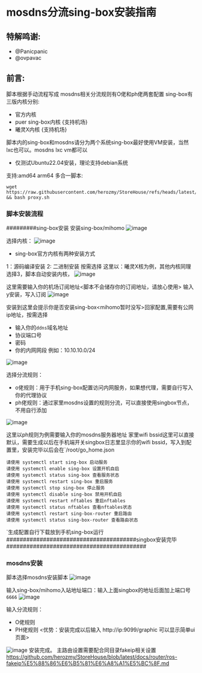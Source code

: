 # mosdns分流sing-box安装指南
## 特解鸣谢:
* @Panicpanic
* @ovpavac
## 前言:
脚本根据手动流程写成
mosdns相关分流规则有O佬和ph佬两套配置
sing-box有三版内核分别:
* 官方内核
* puer sing-box内核 {支持机场}
* 曦灵X内核 {支持机场}

脚本内的sing-box和mosdns请分为两个系统sing-box最好使用VM安装，当然lxc也可以。mosdns lxc vm都可以
* 仅测试Ubuntu22.04安装，理论支持debian系统

支持:amd64 arm64
多合一脚本:
``` shell
wget https://raw.githubusercontent.com/herozmy/StoreHouse/refs/heads/latest/script/proxy.sh && bash proxy.sh
```
### 脚本安装流程
#########sing-box安装
安装sing-box/mihomo
![image](https://github.com/user-attachments/assets/abaa16a8-a0b9-432d-90f2-105cedec5bde)

选择内核：
![image](https://github.com/user-attachments/assets/500e9f93-b332-405c-ab35-c6234d6f17a5)

* sing-box官方内核有两种安装方式

1：源码编译安装
2: 二进制安装
按需选择
这里以：曦灵X核为例，其他内核同理
选择3，脚本自动安装内核，
![image](https://github.com/user-attachments/assets/da09fca4-77f8-40d9-85d6-2c73cb60e8a9)

这里需要输入你的机场订阅地址<脚本不会储存你的订阅地址，请放心使用>
输入y安装，写入订阅
![image](https://github.com/user-attachments/assets/2eddf4be-8cc6-4dc9-a0fa-1c60d39ec3d9)

安装到这里会提示你是否安装sing-box<mihomo暂时没写>回家配置,需要有公网ip地址，按需选择
* 输入你的`ddns`域名地址
* 协议端口号
* 密码
* 你的内网网段 例如：10.10.10.0/24

![image](https://github.com/user-attachments/assets/a0c90cd5-2458-4bb0-afdf-93cfcfe163c1)

选择分流规则：
* o佬规则：用于手机sing-box配置访问内网服务，如果想代理，需要自行写入你的代理协议
* ph佬规则：通过家里mosdns设置的规则分流，可以直接使用singbox节点，不用自行添加

![image](https://github.com/user-attachments/assets/e2caa5f3-2f6d-4f15-92b7-583133b9c41b)

这里以ph规则为例需要输入你的mosdns服务器地址
家里wifi bssid这里可以直接默认，需要生成以后在手机端开关singbox日志里显示你的wifi bssid，写入到配置里，安装完毕以后会在`/root/go_home.json
``` shell
请使用 systemctl start sing-box 启动服务
请使用 systemctl enable sing-box 设置开机自启
请使用 systemctl status sing-box 查看服务状态
请使用 systemctl restart sing-box 重启服务
请使用 systemctl stop sing-box 停止服务
请使用 systemctl disable sing-box 禁用开机自启
请使用 systemctl restart nftables 重启nftables
请使用 systemctl status nftables 查看nftables状态
请使用 systemctl restart sing-box-router 重启路由
请使用 systemctl status sing-box-router 查看路由状态
```

`生成配置自行下载放到手机sing-box运行
#######################################singbox安装完毕##########################################
### mosdns安装
脚本选择mosdns安装脚本
![image](https://github.com/user-attachments/assets/ee0da52b-6cab-419d-882c-330deecaf6ee)

输入sing-box/mihomo入站地址端口：输入上面singbox的地址后面加上端口号`6666`
![image](https://github.com/user-attachments/assets/66fb2692-82ca-4b8f-92ae-0a8abbcc7df7)

输入分流规则：
* O佬规则 
* PH佬规则 <优势：安装完成以后输入 http://ip:9099/graphic 可以显示简单ui页面>

![image](https://github.com/user-attachments/assets/e32568ae-c46c-42b7-bc48-a4d0fa4da2dd)
安装完成。
主路由设置需要配合同目录fakeip相关设置
https://github.com/herozmy/StoreHouse/blob/latest/docs/router/ros-fakeip%E5%88%86%E6%B5%81%E6%A8%A1%E5%BC%8F.md

